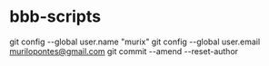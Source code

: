 bbb-scripts
===========









git config --global user.name "murix"
git config --global user.email murilopontes@gmail.com
git commit --amend --reset-author

